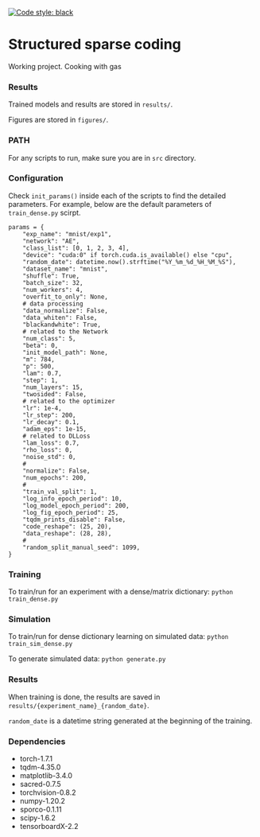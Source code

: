 [![Code style: black](https://img.shields.io/badge/code%20style-black-000000.svg)](https://github.com/ambv/black)

# Structured sparse coding

Working project. Cooking with gas

### Results

Trained models and results are stored in `results/`.

Figures are stored in `figures/`.

### PATH

For any scripts to run, make sure you are in `src` directory.

### Configuration


Check `init_params()` inside each of the scripts to find the detailed parameters. For example, below are the default parameters of `train_dense.py` scirpt.

```
params = {
    "exp_name": "mnist/exp1",
    "network": "AE",
    "class_list": [0, 1, 2, 3, 4],
    "device": "cuda:0" if torch.cuda.is_available() else "cpu",
    "random_date": datetime.now().strftime("%Y_%m_%d_%H_%M_%S"),
    "dataset_name": "mnist",
    "shuffle": True,
    "batch_size": 32,
    "num_workers": 4,
    "overfit_to_only": None,
    # data processing
    "data_normalize": False,
    "data_whiten": False,
    "blackandwhite": True,
    # related to the Network
    "num_class": 5,
    "beta": 0,
    "init_model_path": None,
    "m": 784,
    "p": 500,
    "lam": 0.7,
    "step": 1,
    "num_layers": 15,
    "twosided": False,
    # related to the optimizer
    "lr": 1e-4,
    "lr_step": 200,
    "lr_decay": 0.1,
    "adam_eps": 1e-15,
    # related to DLLoss
    "lam_loss": 0.7,
    "rho_loss": 0,
    "noise_std": 0,
    #
    "normalize": False,
    "num_epochs": 200,
    #
    "train_val_split": 1,
    "log_info_epoch_period": 10,
    "log_model_epoch_period": 200,
    "log_fig_epoch_period": 25,
    "tqdm_prints_disable": False,
    "code_reshape": (25, 20),
    "data_reshape": (28, 28),
    #
    "random_split_manual_seed": 1099,
}

```

### Training

To train/run for an experiment with a dense/matrix dictionary: `python train_dense.py`


### Simulation

To train/run for dense dictionary learning on simulated data: `python train_sim_dense.py`


To generate simulated data: `python generate.py`

### Results

When training is done, the results are saved in `results/{experiment_name}_{random_date}`.

`random_date` is a datetime string generated at the beginning of the training.

### Dependencies

* torch-1.7.1
* tqdm-4.35.0
* matplotlib-3.4.0
* sacred-0.7.5
* torchvision-0.8.2
* numpy-1.20.2
* sporco-0.1.11
* scipy-1.6.2
* tensorboardX-2.2
